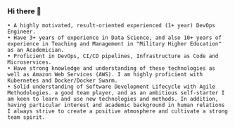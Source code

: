 ### Hi there 👋

    • A highly motivated, result-oriented experienced (1+ year) DevOps Engineer.
    • Have 3+ years of experience in Data Science, and also 10+ years of experience in Teaching and Management in "Military Higher Education" as an Academician.
    • Proficient in DevOps, CI/CD pipelines, Infrastructure as Code and Microservices.
    • Have strong knowledge and understanding of these technologies as well as Amazon Web Services (AWS). I am highly proficient with Kubernetes and Docker/Docker Swarm.
    • Solid understanding of Software Development Lifecycle with Agile Methodologies. a good team player, and as an ambitious self-starter I am keen to learn and use new technologies and methods. In addition, having particular interest and academic background in human relations I always strive to create a positive atmosphere and cultivate a strong team spirit.
